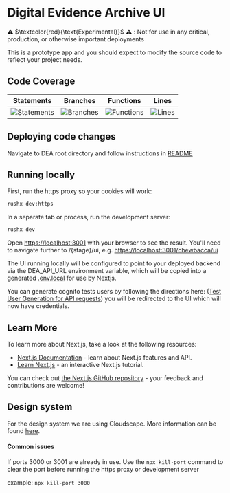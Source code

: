 # Digital Evidence Archive UI

⚠️ $\textcolor{red}{\text{Experimental}}$ ⚠️ : Not for use in any critical, production, or otherwise important deployments

This is a prototype app and you should expect to modify the source code to reflect your project needs.

## Code Coverage

| Statements                                                                                   | Branches                                                                                 | Functions                                                                                  | Lines                                                                              |
| -------------------------------------------------------------------------------------------- | ---------------------------------------------------------------------------------------- | ------------------------------------------------------------------------------------------ | ---------------------------------------------------------------------------------- |
| ![Statements](https://img.shields.io/badge/statements-92.86%25-brightgreen.svg?style=flat) | ![Branches](https://img.shields.io/badge/branches-83.47%25-yellow.svg?style=flat) | ![Functions](https://img.shields.io/badge/functions-91.4%25-brightgreen.svg?style=flat) | ![Lines](https://img.shields.io/badge/lines-93.14%25-brightgreen.svg?style=flat) |

## Deploying code changes

Navigate to DEA root directory and follow instructions in [README](../../../README.md)

## Running locally

First, run the https proxy so your cookies will work:
```sh
rushx dev:https
```
In a separate tab or process, run the development server:

```sh
rushx dev
```

Open [https://localhost:3001](https://localhost:3001) with your browser to see the result. You'll need to navigate further to /{stage}/ui, e.g. [https://localhost:3001/chewbacca/ui](https://localhost:3001/chewbacca/ui)

The UI running locally will be configured to point to your deployed backend via the DEA_API_URL environment variable, which will be copied into a generated [.env.local](.env.local) for use by Nextjs.

You can generate cognito tests users by following the directions here:
([Test User Generation for API requests](../../README.md)) you will be redirected to the UI which will now have credentials.
## Learn More

To learn more about Next.js, take a look at the following resources:

- [Next.js Documentation](https://nextjs.org/docs) - learn about Next.js features and API.
- [Learn Next.js](https://nextjs.org/learn) - an interactive Next.js tutorial.

You can check out [the Next.js GitHub repository](https://github.com/vercel/next.js/) - your feedback and contributions are welcome!

## Design system

For the design system we are using Cloudscape. More information can be found [here](https://cloudscape.design/).

#### Common issues

If ports 3000 or 3001 are already in use. Use the `npx kill-port` command to clear the port before running the https proxy or development server

example: `npx kill-port 3000`